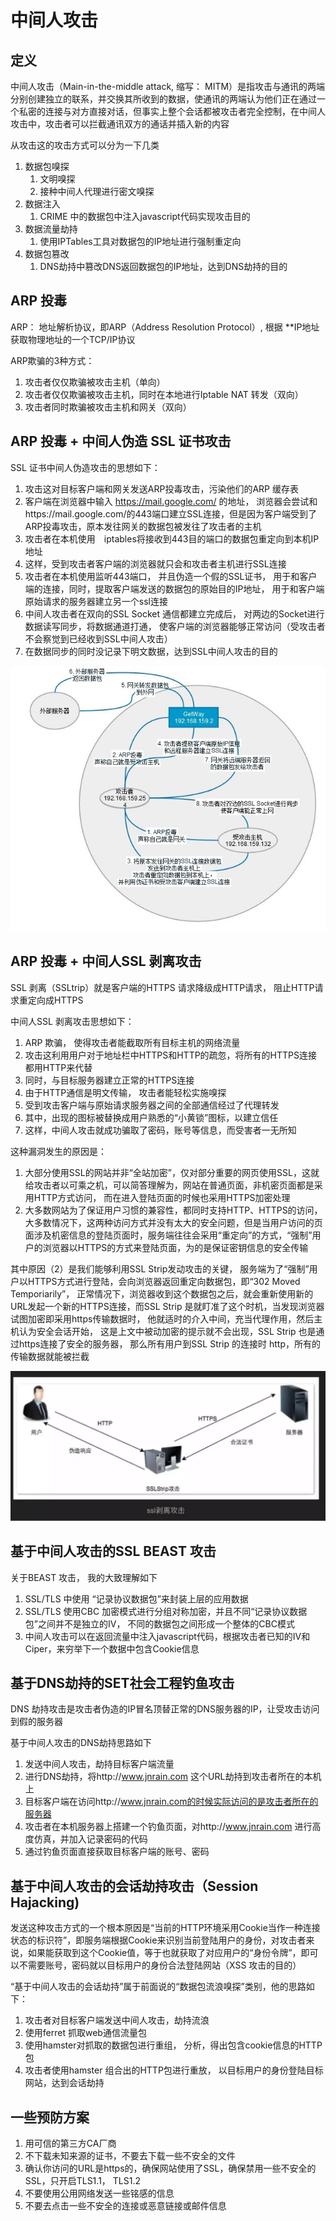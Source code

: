 # 中间人攻击

## 定义

中间人攻击（Main-in-the-middle attack, 缩写： MITM）是指攻击与通讯的两端分别创建独立的联系，并交换其所收到的数据，使通讯的两端认为他们正在通过一个私密的连接与对方直接对话，但事实上整个会话都被攻击者完全控制，在中间人攻击中，攻击者可以拦截通讯双方的通话并插入新的内容

从攻击这的攻击方式可以分为一下几类

1. 数据包嗅探
   1. 文明嗅探
   2. 接种中间人代理进行密文嗅探
2. 数据注入
   1. CRIME 中的数据包中注入javascript代码实现攻击目的
3. 数据流量劫持
   1. 使用IPTables工具对数据包的IP地址进行强制重定向
4. 数据包篡改
   1. DNS劫持中篡改DNS返回数据包的IP地址，达到DNS劫持的目的
   
## ARP 投毒

ARP： 地址解析协议，即ARP（Address Resolution Protocol）, 根据 **IP地址获取物理地址的一个TCP/IP协议

ARP欺骗的3种方式：

1. 攻击者仅仅欺骗被攻击主机（单向）
2. 攻击者仅仅欺骗被攻击主机，同时在本地进行Iptable NAT 转发（双向）
3. 攻击者同时欺骗被攻击主机和网关（双向）

## ARP 投毒 + 中间人伪造 SSL 证书攻击

SSL 证书中间人伪造攻击的思想如下：

1. 攻击这对目标客户端和网关发送ARP投毒攻击，污染他们的ARP 缓存表
2. 客户端在浏览器中输入 https://mail.google.com/ 的地址， 浏览器会尝试和https://mail.google.com/的443端口建立SSL连接，但是因为客户端受到了ARP投毒攻击，原本发往网关的数据包被发往了攻击者的主机
3. 攻击者在本机使用　iptables将接收到443目的端口的数据包重定向到本机IP地址
4. 这样，受到攻击者客户端的浏览器就只会和攻击者主机进行SSL连接
5. 攻击者在本机使用监听443端口， 并且伪造一个假的SSL证书， 用于和客户端的连接，同时，提取客户端发送的数据包的原始目的IP地址， 用于和客户端原始请求的服务器建立另一个ssl连接
6. 中间人攻击者在双向的SSL Socket 通信都建立完成后， 对两边的Socket进行数据读写同步，将数据通道打通， 使客户端的浏览器能够正常访问（受攻击者不会察觉到已经收到SSL中间人攻击）
7. 在数据同步的同时没记录下明文数据，达到SSL中间人攻击的目的

![](./中间人攻击/2021-06-28-21-28-38.png)

## ARP 投毒 + 中间人SSL 剥离攻击

SSL 剥离（SSLtrip）就是客户端的HTTPS 请求降级成HTTP请求， 阻止HTTP请求重定向成HTTPS

中间人SSL 剥离攻击思想如下：

1. ARP 欺骗， 使得攻击者能截取所有目标主机的网络流量
2. 攻击这利用用户对于地址栏中HTTPS和HTTP的疏忽，将所有的HTTPS连接都用HTTP来代替
3. 同时，与目标服务器建立正常的HTTPS连接
4. 由于HTTP通信是明文传输， 攻击者能轻松实施嗅探
5. 受到攻击客户端与原始请求服务器之间的全部通信经过了代理转发
6. 其中，出现的图标被替换成用户熟悉的“小黄锁”图标，以建立信任
7. 这样，中间人攻击就成功骗取了密码，账号等信息，而受害者一无所知

这种漏洞发生的原因是：

1. 大部分使用SSL的网站并非“全站加密”，仅对部分重要的网页使用SSL，这就给攻击者以可乘之机，可以简答理解为，网站在普通页面，非机密页面都是采用HTTP方式访问， 而在进入登陆页面的时候也采用HTTPS加密处理
2. 大多数网站为了保证用户习惯的兼容性，都同时支持HTTP、HTTPS的访问，大多数情况下，这两种访问方式并没有太大的安全问题，但是当用户访问的页面涉及机密信息的登陆页面时，服务端往往会采用“重定向”的方式，“强制”用户的浏览器以HTTPS的方式来登陆页面，为的是保证密钥信息的安全传输

其中原因（2）是我们能够利用SSL Strip发动攻击的关键， 服务端为了“强制”用户以HTTPS方式进行登陆，会向浏览器返回重定向数据包，即“302 Moved Temporiarily”， 正常情况下，浏览器收到这个数据包之后，就会重新使用新的URL发起一个新的HTTPS连接，而SSL Strip 是就盯准了这个时机，当发现浏览器试图加密即采用https传输数据时， 他就适时的介入中间，充当代理作用，然后主机认为安全会话开始， 这是上文中被动加密的提示就不会出现，SSL Strip 也是通过https连接了安全的服务器， 那么所有用户到SSL Strip 的连接时 http，所有的传输数据就能被拦截

![](./中间人攻击/2021-06-28-22-03-25.png)

## 基于中间人攻击的SSL BEAST 攻击

关于BEAST 攻击， 我的大致理解如下

1. SSL/TLS 中使用 “记录协议数据包”来封装上层的应用数据
2. SSL/TLS 使用CBC 加密模式进行分组对称加密，并且不同“记录协议数据包”之间并不是独立的IV， 不同的数据包之间形成一个整体的CBC模式
3. 中间人攻击可以在返回流量中注入javascript代码，根据攻击者已知的IV和Ciper，来穷举下一个数据中包含Cookie信息

## 基于DNS劫持的SET社会工程钓鱼攻击

DNS 劫持攻击是攻击者伪造的IP冒名顶替正常的DNS服务器的IP，让受攻击访问到假的服务器

基于中间人攻击的DNS劫持思路如下

1. 发送中间人攻击，劫持目标客户端流量
2. 进行DNS劫持，将http://www.jnrain.com 这个URL劫持到攻击者所在的本机上
3. 目标客户端在访问http://www.jnrain.com的时候实际访问的是攻击者所在的服务器
4. 攻击者在本机服务器上搭建一个钓鱼页面，对http://www.jnrain.com 进行高度仿真，并加入记录密码的代码
5. 通过钓鱼页面直接获取目标客户端的账号、密码
   
## 基于中间人攻击的会话劫持攻击（Session Hajacking)

发送这种攻击方式的一个根本原因是“当前的HTTP环境采用Cookie当作一种连接状态的标识符”，即服务端根据Cookie来识别当前登陆用户的身份，对攻击者来说，如果能获取到这个Cookie值，等于也就获取了对应用户的“身份令牌”，即可以不需要账号，密码就以目标用户的身份合法登陆网站（XSS 攻击的目的）

“基于中间人攻击的会话劫持”属于前面说的“数据包流浪嗅探”类别，他的思路如下：

1. 攻击者对目标客户端发送中间人攻击，劫持流浪
2. 使用ferret 抓取web通信流量包
3. 使用hamster对抓取的数据包进行重组， 分析，得出包含cookie信息的HTTP包
4. 攻击者使用hamster 组合出的HTTP包进行重放， 以目标用户的身份登陆目标网站，达到会话劫持

## 一些预防方案

1. 用可信的第三方CA厂商
2. 不下载未知来源的证书，不要去下载一些不安全的文件
3. 确认你访问的URL是https的，确保网站使用了SSL，确保禁用一些不安全的SSL，只开启TLS1.1， TLS1.2
4. 不要使用公用网络发送一些铭感的信息
5. 不要去点击一些不安全的连接或恶意链接或邮件信息

